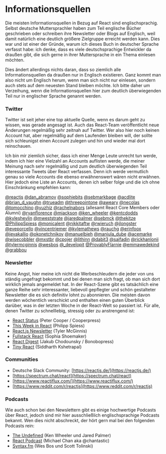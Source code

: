 # Informationsquellen

Die meisten Informationsquellen in Bezug auf React sind englischsprachig. Selbst deutsche Muttersprachler haben zum Teil englische Bücher geschrieben oder schreiben ihre Newsletter oder Blogs auf Englisch, weil damit natürlich eine deutlich größere Zielgruppe erreicht werden kann. Dies war und ist einer der Gründe, warum ich dieses Buch in deutscher Sprache verfasst habe: ich denke, dass es viele deutschsprachige Entwickler da draußen gibt, die sich gerne in ihrer Muttersprache in ein Thema einlesen möchten.

Dies ändert allerdings nichts daran, dass so ziemlich alle Informationsquellen da draußen nur in Englisch existieren. Ganz kommt man also nicht um Englisch herum, wenn man sich nicht nur einlesen, sondern auch stets auf dem neuesten Stand bleiben möchte. Ich bitte daher um Verzeihung, wenn die Informationsquellen hier zum deutlich überwiegenden Teil nur in englischer Sprache genannt werden.

### Twitter

Twitter ist seit jeher eine top aktuelle Quelle, wenn es darum geht zu wissen, was gerade angesagt ist. Auch das React-Team veröffentlicht neue Änderungen regelmäßig sehr zeitnah auf Twitter. Wer also hier noch keinen Account hat, aber regelmäßig auf dem Laufenden bleiben will, der sollte sich schleunigst einen Account zulegen und hin und wieder mal dort reinschauen.

Ich bin mir ziemlich sicher, dass ich einer Menge Leute unrecht tun werde, indem ich hier eine Vielzahl an Accounts auflisten werde, die meiner Meinung nach sehr regelmäßig und zum deutlich überwiegenden Teil interessante Tweets über React verfassen. Denn ich werde vermutlich genau so viele Accounts die ebenso erwähnenswert wären nicht erwähnen. Hier jedoch eine Liste an Accounts, denen ich selber folge und die ich ohne Einschränkung empfehlen kann:

[@reactjs](https://www.twitter.com/reactjs) [@dan\_abramov](https://www.twitter.com/dan_abramov) [@sophiebits](https://www.twitter.com/sophiebits) [@sebmarkbage](https://www.twitter.com/sebmarkbage) [@acdlite](https://www.twitter.com/acdlite) [@brian\_d\_vaughn](https://www.twitter.com/brian_d_vaughn) [@trueadm](https://www.twitter.com/trueadm) [@threepointone](https://www.twitter.com/threepointone) [@aweary](https://www.twitter.com/aweary) [@necolas](https://twitter.com/necolas) [@tomocchino](https://twitter.com/tomocchino) [@yuzhiz](https://twitter.com/yuzhiz) [@rachelnabors](https://twitter.com/rachelnabors) \(allesamt React Core Members oder Alumni\) [@ryanflorence](https://www.twitter.com/ryanflorence) [@mjackson](https://www.twitter.com/mjackson) [@ken\_wheeler](https://www.twitter.com/ken_wheeler) [@kentcdodds](https://www.twitter.com/kentcdodds) [@kyleshevlin](https://www.twitter.com/kyleshevlin) [@mweststrate](https://www.twitter.com/mweststrate) [@jaredpalmer](https://www.twitter.com/jaredpalmer) [@sebmck](https://www.twitter.com/sebmck) [@thekitze](https://www.twitter.com/thekitze) [@PhilippSpiess](https://www.twitter.com/PhilippSpiess) [@monicalent](https://www.twitter.com/monicalent) [@nikkitaftw](https://www.twitter.com/nikkitaftw) [@rwieruch](https://www.twitter.com/rwieruch) [@jlongster](https://www.twitter.com/jlongster) [@eveporcello](https://www.twitter.com/eveporcello) [@vincentriemer](https://www.twitter.com/vincentriemer) [@kylemathews](https://www.twitter.com/kylemathews) [@rauchg](https://www.twitter.com/rauchg) [@erinfoox](https://www.twitter.com/erinfoox) [@jevakallio](https://www.twitter.com/jevakallio) [@okonetchnikov](https://www.twitter.com/okonetchnikov) [@manuelbieh](https://www.twitter.com/manuelbieh) [@manjula\_dube](https://www.twitter.com/manjula_dube) [@acemarke](https://www.twitter.com/acemarke) [@wisecobbler](https://www.twitter.com/wisecobbler) [@mxstbr](https://www.twitter.com/mxstbr) [@cpojer](https://www.twitter.com/cpojer) [@lithinn](https://www.twitter.com/lithinn) [@dabit3](https://www.twitter.com/dabit3) [@saifadin](https://www.twitter.com/saifadin) [@rickhanlonii](https://www.twitter.com/rickhanlonii) [@tylermcginnis](https://www.twitter.com/tylermcginnis) [@wesbos](https://www.twitter.com/wesbos) [@\_developit](https://www.twitter.com/_developit) [@ProvablyFlarnie](https://www.twitter.com/ProvablyFlarnie) [@emmawedekind](https://www.twitter.com/emmawedekind) [@grabbou](https://www.twitter.com/grabbou)

### Newsletter

Keine Angst, hier meine ich nicht die Werbeschleudern die jeder von uns ständig ungefragt bekommt und bei denen man sich fragt, ob man sich dort wirklich jemals angemeldet hat. In der React-Szene gibt es tatsächlich eine ganze Reihe sehr interessanter, liebevoll gepflegter und schön gestalteter Newsletter die es sich definitiv lohnt zu abonnieren. Die meisten davon werden wöchentlich verschickt und enthalten einen guten Überblick darüber, was in der letzten Woche in der React-Welt so passiert ist. Für alle, denen Twitter zu schnelllebig, stressig oder zu anstrengend ist:

* [React Status](https://react.statuscode.com/) \(Peter Cooper / Cooperpress\)
* [This Week in React](https://this-week-in-react.org/) \(Philipp Spiess\)
* [React.js Newsletter](http://reactjsnewsletter.com/) \(Tyler McGinnis\) 
* [Fullstack React](http://newsletter.fullstackreact.com) \(Sophia Shoemaker\)
* [React Digest](https://reactdigest.net/) \(Jakub Chodounsky / Bonobopress\) 
* [Tiny React](https://tinyreact.email/) \(Siddharth Kshetrapal\)

### Communities

* Deutsche Slack Community: [https://reactjs.de/](https://reactjs.de/)
* [https://spectrum.chat/react](https://spectrum.chat/react)
* [https://www.reactiflux.com/](https://www.reactiflux.com/)
* [https://www.reddit.com/r/reactjs](https://www.reddit.com/r/reactjs)

### Podcasts

Wie auch schon bei den Newslettern gibt es einige hochwertige Podcasts über React, jedoch sind mir hier ausschließlich englischsprachige Podcasts bekannt. Wen dies nicht abschreckt, der hört gern mal bei den folgenden Podcasts rein:

* [The Undefined](https://undefined.fm/) \(Ken Wheeler und Jared Palmer\)
* [React Podcast](https://reactpodcast.com/) \(Michael Chan aka @chantastic\)
* [Syntax.fm](https://syntax.fm/) \(Wes Bos und Scott Tolinski\)

